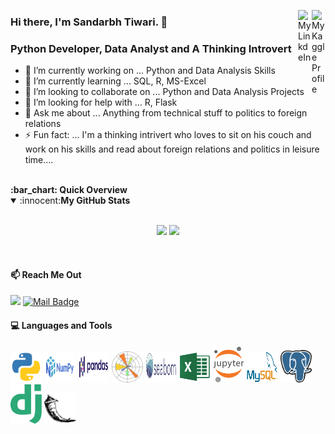 <a href="https://www.kaggle.com/sandarbhtiwari" target="_blank" rel="nofollow"><img align="right" alt="My Kaggle Profile" width="22px" src="https://unpkg.com/simple-icons@v4/icons/kaggle.svg" /></a><a href="https://www.linkedin.com/in/ersandarbhtiwari2603" target="_blank" rel="nofollow"><img align="right" alt="My LinkdeIn" width="22px" src="https://unpkg.com/simple-icons@v4/icons/linkedin.svg" /></a>
### Hi there, I'm Sandarbh Tiwari. 👋
### Python Developer, Data Analyst and A Thinking Introvert

- 🔭 I’m currently working on ... Python and Data Analysis Skills
- 🌱 I’m currently learning ... SQL, R, MS-Excel
- 👯 I’m looking to collaborate on ... Python and Data Analysis Projects
- 🤔 I’m looking for help with ... R, Flask
- 💬 Ask me about ... Anything from technical stuff to politics to foreign relations
- ⚡ Fun fact: ... I'm a thinking intrivert who loves to sit on his couch and work on his skills and read about foreign relations and politics in leisure time....
<br/>
<b> :bar_chart: Quick Overview</b>
<details open>
  <summary>:innocent:<b>My GitHub Stats</b></summary>
  <br>
  <p align="center">
    <img src="https://github-readme-stats.vercel.app/api?username=dev-sandarbh&show_icons=true&theme=cobalt">
    <img src="https://github-readme-stats.vercel.app/api/top-langs/?username=dev-sandarbh&layout=compact&show_icons=true&theme=cobalt">
  </p>
</details>
<br/>

#### :mailbox: Reach Me Out
[<img src="https://img.shields.io/badge/linkedin-%230077B5.svg?&style=for-the-badge&logo=linkedin&logoColor=white" />](https://www.linkedin.com/in/ersandarbhtiwari2603/)
[![Mail Badge](https://img.shields.io/badge/-tiwari.sandarbh2603-EA4335?style=for-the-badge&labelColor=EA4335&logo=gmail&logoColor=white)](mailto:tiwari.sandarbh2603@gmail.com)

#### :computer: Languages and Tools
<p>
  <span><img alt="Python" width="50px" src="https://raw.githubusercontent.com/dev-sandarbh/dev-sandarbh/master/python.svg" /></span>
  <span><img alt="Numpy" width="50px" height="50px" src="https://raw.githubusercontent.com/dev-sandarbh/dev-sandarbh/master/numpy.svg" /></span>
  <span><img alt="Pandas" width="50px" height="50px" src="https://raw.githubusercontent.com/dev-sandarbh/dev-sandarbh/master/pandas.svg" /></span>
  <span><img alt="matplotlib" width="50px" src="https://raw.githubusercontent.com/dev-sandarbh/dev-sandarbh/master/matplotlib.svg" /></span>
  <span><img alt="Seaborn" width="50px" height="50px" src="https://raw.githubusercontent.com/dev-sandarbh/dev-sandarbh/master/seaborn.svg" /></span>
  <span><img alt="MS-Excel" width="50px" src="https://raw.githubusercontent.com/dev-sandarbh/dev-sandarbh/master/excel.svg" /></span>
  <span><img alt="Jupyter Notebook" width="50px" src="https://raw.githubusercontent.com/dev-sandarbh/dev-sandarbh/master/jupyter.svg" /></span>
  <span><img alt="MySql" width="50px" height="50px" src="https://raw.githubusercontent.com/dev-sandarbh/dev-sandarbh/master/mysql.svg" /></span>
  <span><img alt="PostreSql" width="50px" src="https://raw.githubusercontent.com/dev-sandarbh/dev-sandarbh/master/postgresql.svg" /></span>
  <span><img alt="Django" width="50px" src="https://raw.githubusercontent.com/dev-sandarbh/dev-sandarbh/master/django.svg" /></span>
  <span><img alt="Flask" width="50px" src="https://raw.githubusercontent.com/dev-sandarbh/dev-sandarbh/master/flask.svg" /></span>
</p>
